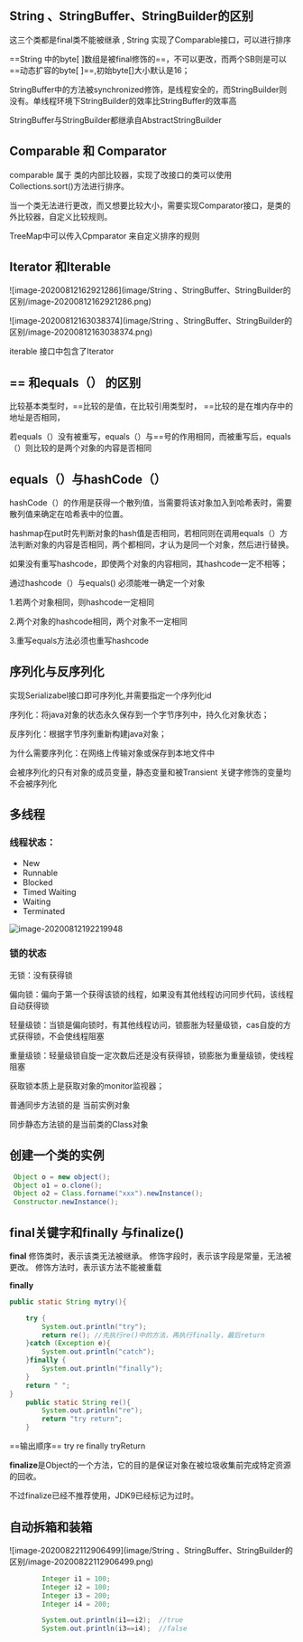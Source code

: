 ## String 、StringBuffer、StringBuilder的区别

这三个类都是final类不能被继承 , String 实现了Comparable接口，可以进行排序

==String 中的byte[ ]数组是被final修饰的==，不可以更改，而两个SB则是可以==动态扩容的byte[ ]==,初始byte[]大小默认是16；

StringBuffer中的方法被synchronized修饰，是线程安全的，而StringBuilder则没有。单线程环境下StringBuilder的效率比StringBuffer的效率高

StringBuffer与StringBuilder都继承自AbstractStringBuilder



## Comparable 和 Comparator

comparable 属于 类的内部比较器，实现了改接口的类可以使用Collections.sort()方法进行排序。

当一个类无法进行更改，而又想要比较大小，需要实现Comparator接口，是类的外比较器，自定义比较规则。

TreeMap中可以传入Cpmparator 来自定义排序的规则



## Iterator 和Iterable

![image-20200812162921286](image/String 、StringBuffer、StringBuilder的区别/image-20200812162921286.png)

![image-20200812163038374](image/String 、StringBuffer、StringBuilder的区别/image-20200812163038374.png)





iterable 接口中包含了Iterator



## == 和equals（） 的区别

比较基本类型时，==比较的是值，在比较引用类型时， ==比较的是在堆内存中的地址是否相同，

若equals（）没有被重写，equals（）与==号的作用相同，而被重写后，equals（）则比较的是两个对象的内容是否相同



## equals（）与hashCode（）

hashCode（）的作用是获得一个散列值，当需要将该对象加入到哈希表时，需要散列值来确定在哈希表中的位置。

hashmap在put时先判断对象的hash值是否相同，若相同则在调用equals（）方法判断对象的内容是否相同，两个都相同，才认为是同一个对象，然后进行替换。

如果没有重写hashcode，即使两个对象的内容相同，其hashcode一定不相等；

通过hashcode（）与equals() 必须能唯一确定一个对象

1.若两个对象相同，则hashcode一定相同

2.两个对象的hashcode相同，两个对象不一定相同

3.重写equals方法必须也重写hashcode



## 序列化与反序列化

实现Serializabel接口即可序列化,并需要指定一个序列化id

序列化：将java对象的状态永久保存到一个字节序列中，持久化对象状态；

反序列化：根据字节序列重新构建java对象；

为什么需要序列化：在网络上传输对象或保存到本地文件中

会被序列化的只有对象的成员变量，静态变量和被Transient 关键字修饰的变量均不会被序列化



## 多线程

### 线程状态：

- New 
- Runnable
- Blocked
- Timed Waiting
- Waiting
- Terminated

![image-20200812192219948](C:\Users\87634\AppData\Roaming\Typora\typora-user-images\image-20200812192219948.png)

### 锁的状态

无锁：没有获得锁

偏向锁：偏向于第一个获得该锁的线程，如果没有其他线程访问同步代码，该线程自动获得锁

轻量级锁：当锁是偏向锁时，有其他线程访问，锁膨胀为轻量级锁，cas自旋的方式获得锁，不会使线程阻塞

重量级锁：轻量级锁自旋一定次数后还是没有获得锁，锁膨胀为重量级锁，使线程阻塞



获取锁本质上是获取对象的monitor监视器；

普通同步方法锁的是 当前实例对象

同步静态方法锁的是当前类的Class对象



## 创建一个类的实例

```java
 Object o = new object();
 Object o1 = o.clone();
 Object o2 = Class.forname("xxx").newInstance();
 Constructor.newInstance();
```



## final关键字和finally 与finalize()

**final** 修饰类时，表示该类无法被继承。   修饰字段时，表示该字段是常量，无法被更改。      修饰方法时，表示该方法不能被重载

**finally** 

```java
public static String mytry(){

    try {
        System.out.println("try");
        return re(); //先执行re()中的方法，再执行finally，最后return
    }catch (Exception e){
        System.out.println("catch");
    }finally {
        System.out.println("finally");
    }
    return " ";
}
    public static String re(){
        System.out.println("re");
        return "try return";
    }
```

==输出顺序== try re finally  tryReturn

**finalize**是Object的一个方法，它的目的是保证对象在被垃圾收集前完成特定资源的回收。

不过finalize已经不推荐使用，JDK9已经标记为过时。

 ## 自动拆箱和装箱

![image-20200822112906499](image/String 、StringBuffer、StringBuilder的区别/image-20200822112906499.png)

```java
        Integer i1 = 100;
        Integer i2 = 100;
        Integer i3 = 200;
        Integer i4 = 200;

        System.out.println(i1==i2);  //true
        System.out.println(i3==i4);  //false
```